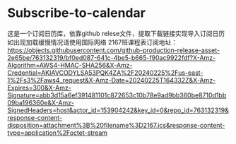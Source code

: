 # Subscribe-to-calendar
这是一个订阅日历库，依靠github relese文件，提取下载链接实现导入订阅日历
如出现加载缓慢情况请使用国际网络
2167班课程表订阅地址：https://objects.githubusercontent.com/github-production-release-asset-2e65be/763132319/bf0ed087-641c-4be5-b665-f90ac9922fdf?X-Amz-Algorithm=AWS4-HMAC-SHA256&X-Amz-Credential=AKIAVCODYLSA53PQK4ZA%2F20240225%2Fus-east-1%2Fs3%2Faws4_request&X-Amz-Date=20240225T164332Z&X-Amz-Expires=300&X-Amz-Signature=abb3d15a6ef391481101c872653c10b78e9ad9bb360be8710d1bb09ba196360e&X-Amz-SignedHeaders=host&actor_id=153904242&key_id=0&repo_id=763132319&response-content-disposition=attachment%3B%20filename%3D2167.ics&response-content-type=application%2Foctet-stream
